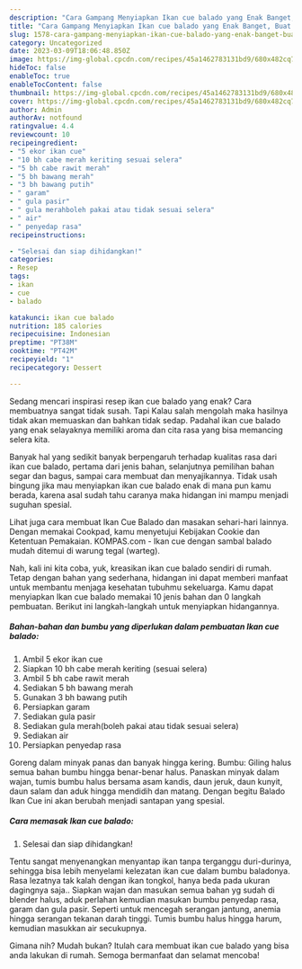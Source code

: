 ```yaml
---
description: "Cara Gampang Menyiapkan Ikan cue balado yang Enak Banget, Buat Buka Puasa Lezat"
title: "Cara Gampang Menyiapkan Ikan cue balado yang Enak Banget, Buat Buka Puasa Lezat"
slug: 1578-cara-gampang-menyiapkan-ikan-cue-balado-yang-enak-banget-buat-buka-puasa-lezat
category: Uncategorized
date: 2023-03-09T18:06:48.850Z
image: https://img-global.cpcdn.com/recipes/45a1462783131bd9/680x482cq70/ikan-cue-balado-foto-resep-utama.jpg
hideToc: false
enableToc: true
enableTocContent: false
thumbnail: https://img-global.cpcdn.com/recipes/45a1462783131bd9/680x482cq70/ikan-cue-balado-foto-resep-utama.jpg
cover: https://img-global.cpcdn.com/recipes/45a1462783131bd9/680x482cq70/ikan-cue-balado-foto-resep-utama.jpg
author: Admin
authorAv: notfound
ratingvalue: 4.4
reviewcount: 10
recipeingredient:
- "5 ekor ikan cue"
- "10 bh cabe merah keriting sesuai selera"
- "5 bh cabe rawit merah"
- "5 bh bawang merah"
- "3 bh bawang putih"
- " garam"
- " gula pasir"
- " gula merahboleh pakai atau tidak sesuai selera"
- " air"
- " penyedap rasa"
recipeinstructions:

- "Selesai dan siap dihidangkan!"
categories:
- Resep
tags:
- ikan
- cue
- balado

katakunci: ikan cue balado 
nutrition: 185 calories
recipecuisine: Indonesian
preptime: "PT38M"
cooktime: "PT42M"
recipeyield: "1"
recipecategory: Dessert

---
```



Sedang mencari inspirasi resep ikan cue balado yang enak? Cara membuatnya sangat tidak susah. Tapi Kalau salah mengolah maka hasilnya tidak akan memuaskan dan bahkan tidak sedap. Padahal ikan cue balado yang enak selayaknya memiliki aroma dan cita rasa yang bisa memancing selera kita.


Banyak hal yang sedikit banyak berpengaruh terhadap kualitas rasa dari ikan cue balado, pertama dari jenis bahan, selanjutnya pemilihan bahan segar dan bagus, sampai cara membuat dan menyajikannya. Tidak usah bingung jika mau menyiapkan ikan cue balado enak di mana pun kamu berada, karena asal sudah tahu caranya maka hidangan ini mampu menjadi suguhan spesial.

Lihat juga cara membuat Ikan Cue Balado dan masakan sehari-hari lainnya. Dengan memakai Cookpad, kamu menyetujui Kebijakan Cookie dan Ketentuan Pemakaian. KOMPAS.com - Ikan cue dengan sambal balado mudah ditemui di warung tegal (warteg).


Nah, kali ini kita coba, yuk, kreasikan ikan cue balado sendiri di rumah. Tetap dengan bahan yang sederhana, hidangan ini dapat memberi manfaat untuk membantu menjaga kesehatan tubuhmu sekeluarga. Kamu dapat menyiapkan Ikan cue balado memakai 10 jenis bahan dan 0 langkah pembuatan. Berikut ini langkah-langkah untuk menyiapkan hidangannya.

<!--inarticleads1-->

##### Bahan-bahan dan bumbu yang diperlukan dalam pembuatan Ikan cue balado:

1. Ambil 5 ekor ikan cue
1. Siapkan 10 bh cabe merah keriting (sesuai selera)
1. Ambil 5 bh cabe rawit merah
1. Sediakan 5 bh bawang merah
1. Gunakan 3 bh bawang putih
1. Persiapkan  garam
1. Sediakan  gula pasir
1. Sediakan  gula merah(boleh pakai atau tidak sesuai selera)
1. Sediakan  air
1. Persiapkan  penyedap rasa


Goreng dalam minyak panas dan banyak hingga kering. Bumbu: Giling halus semua bahan bumbu hingga benar-benar halus. Panaskan minyak dalam wajan, tumis bumbu halus bersama asam kandis, daun jeruk, daun kunyit, daun salam dan aduk hingga mendidih dan matang. Dengan begitu Balado Ikan Cue ini akan berubah menjadi santapan yang spesial. 

<!--inarticleads2-->

##### Cara memasak Ikan cue balado:


1. Selesai dan siap dihidangkan!

Tentu sangat menyenangkan menyantap ikan tanpa terganggu duri-durinya, sehingga bisa lebih menyelami kelezatan ikan cue dalam bumbu baladonya. Rasa lezatnya tak kalah dengan ikan tongkol, hanya beda pada ukuran dagingnya saja.. Siapkan wajan dan masukan semua bahan yg sudah di blender halus, aduk perlahan kemudian masukan bumbu penyedap rasa, garam dan gula pasir. Seperti untuk mencegah serangan jantung, anemia hingga serangan tekanan darah tinggi. Tumis bumbu halus hingga harum, kemudian masukkan air secukupnya. 

Gimana nih? Mudah bukan? Itulah cara membuat ikan cue balado yang bisa anda lakukan di rumah. Semoga bermanfaat dan selamat mencoba!
